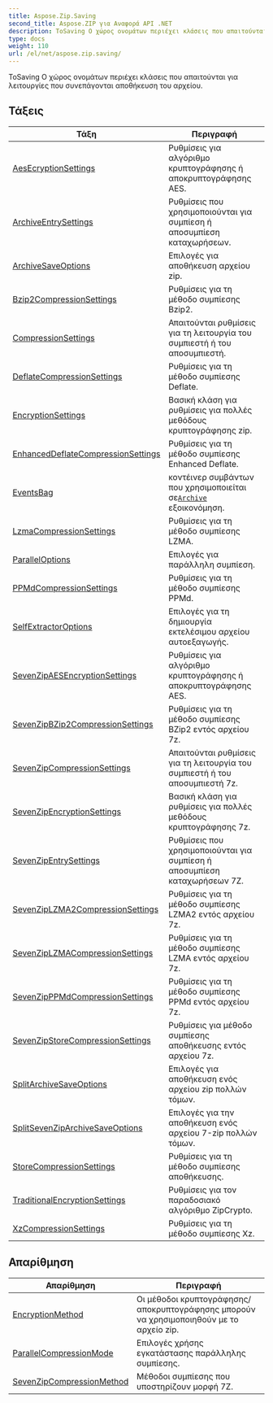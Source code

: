 ```yaml
---
title: Aspose.Zip.Saving
second_title: Aspose.ZIP για Αναφορά API .NET
description: ΤοSaving Ο χώρος ονομάτων περιέχει κλάσεις που απαιτούνται για λειτουργίες που συνεπάγονται αποθήκευση του αρχείου.
type: docs
weight: 110
url: /el/net/aspose.zip.saving/
---
```

ΤοSaving Ο χώρος ονομάτων περιέχει κλάσεις που απαιτούνται για λειτουργίες που συνεπάγονται αποθήκευση του αρχείου.

## Τάξεις

| Τάξη | Περιγραφή |
| --- | --- |
| [AesEcryptionSettings](./aesecryptionsettings/) | Ρυθμίσεις για αλγόριθμο κρυπτογράφησης ή αποκρυπτογράφησης AES. |
| [ArchiveEntrySettings](./archiveentrysettings/) | Ρυθμίσεις που χρησιμοποιούνται για συμπίεση ή αποσυμπίεση καταχωρήσεων. |
| [ArchiveSaveOptions](./archivesaveoptions/) | Επιλογές για αποθήκευση αρχείου zip. |
| [Bzip2CompressionSettings](./bzip2compressionsettings/) | Ρυθμίσεις για τη μέθοδο συμπίεσης Bzip2. |
| [CompressionSettings](./compressionsettings/) | Απαιτούνται ρυθμίσεις για τη λειτουργία του συμπιεστή ή του αποσυμπιεστή. |
| [DeflateCompressionSettings](./deflatecompressionsettings/) | Ρυθμίσεις για τη μέθοδο συμπίεσης Deflate. |
| [EncryptionSettings](./encryptionsettings/) | Βασική κλάση για ρυθμίσεις για πολλές μεθόδους κρυπτογράφησης zip. |
| [EnhancedDeflateCompressionSettings](./enhanceddeflatecompressionsettings/) | Ρυθμίσεις για τη μέθοδο συμπίεσης Enhanced Deflate. |
| [EventsBag](./eventsbag/) | κοντέινερ συμβάντων που χρησιμοποιείται σε[`Archive`](../aspose.zip/archive/) εξοικονόμηση. |
| [LzmaCompressionSettings](./lzmacompressionsettings/) | Ρυθμίσεις για τη μέθοδο συμπίεσης LZMA. |
| [ParallelOptions](./paralleloptions/) | Επιλογές για παράλληλη συμπίεση. |
| [PPMdCompressionSettings](./ppmdcompressionsettings/) | Ρυθμίσεις για τη μέθοδο συμπίεσης PPMd. |
| [SelfExtractorOptions](./selfextractoroptions/) | Επιλογές για τη δημιουργία εκτελέσιμου αρχείου αυτοεξαγωγής. |
| [SevenZipAESEncryptionSettings](./sevenzipaesencryptionsettings/) | Ρυθμίσεις για αλγόριθμο κρυπτογράφησης ή αποκρυπτογράφησης AES. |
| [SevenZipBZip2CompressionSettings](./sevenzipbzip2compressionsettings/) | Ρυθμίσεις για τη μέθοδο συμπίεσης BZip2 εντός αρχείου 7z. |
| [SevenZipCompressionSettings](./sevenzipcompressionsettings/) | Απαιτούνται ρυθμίσεις για τη λειτουργία του συμπιεστή ή του αποσυμπιεστή 7z. |
| [SevenZipEncryptionSettings](./sevenzipencryptionsettings/) | Βασική κλάση για ρυθμίσεις για πολλές μεθόδους κρυπτογράφησης 7z. |
| [SevenZipEntrySettings](./sevenzipentrysettings/) | Ρυθμίσεις που χρησιμοποιούνται για συμπίεση ή αποσυμπίεση καταχωρήσεων 7Z. |
| [SevenZipLZMA2CompressionSettings](./sevenziplzma2compressionsettings/) | Ρυθμίσεις για τη μέθοδο συμπίεσης LZMA2 εντός αρχείου 7z. |
| [SevenZipLZMACompressionSettings](./sevenziplzmacompressionsettings/) | Ρυθμίσεις για τη μέθοδο συμπίεσης LZMA εντός αρχείου 7z. |
| [SevenZipPPMdCompressionSettings](./sevenzipppmdcompressionsettings/) | Ρυθμίσεις για τη μέθοδο συμπίεσης PPMd εντός αρχείου 7z. |
| [SevenZipStoreCompressionSettings](./sevenzipstorecompressionsettings/) | Ρυθμίσεις για μέθοδο συμπίεσης αποθήκευσης εντός αρχείου 7z. |
| [SplitArchiveSaveOptions](./splitarchivesaveoptions/) | Επιλογές για αποθήκευση ενός αρχείου zip πολλών τόμων. |
| [SplitSevenZipArchiveSaveOptions](./splitsevenziparchivesaveoptions/) | Επιλογές για την αποθήκευση ενός αρχείου 7-zip πολλών τόμων. |
| [StoreCompressionSettings](./storecompressionsettings/) | Ρυθμίσεις για τη μέθοδο συμπίεσης αποθήκευσης. |
| [TraditionalEncryptionSettings](./traditionalencryptionsettings/) | Ρυθμίσεις για τον παραδοσιακό αλγόριθμο ZipCrypto. |
| [XzCompressionSettings](./xzcompressionsettings/) | Ρυθμίσεις για τη μέθοδο συμπίεσης Xz. |
## Απαρίθμηση

| Απαρίθμηση | Περιγραφή |
| --- | --- |
| [EncryptionMethod](./encryptionmethod/) | Οι μέθοδοι κρυπτογράφησης/αποκρυπτογράφησης μπορούν να χρησιμοποιηθούν με το αρχείο zip. |
| [ParallelCompressionMode](./parallelcompressionmode/) | Επιλογές χρήσης εγκατάστασης παράλληλης συμπίεσης. |
| [SevenZipCompressionMethod](./sevenzipcompressionmethod/) | Μέθοδοι συμπίεσης που υποστηρίζουν μορφή 7Z. |


